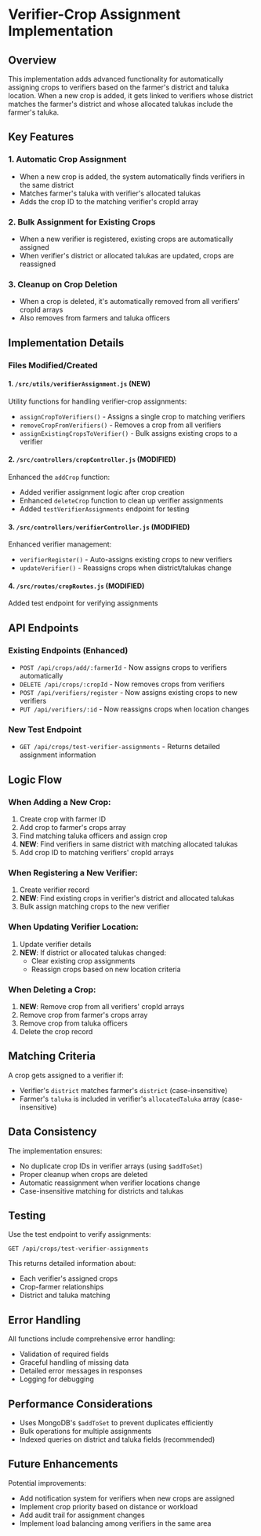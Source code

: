 # Verifier-Crop Assignment Implementation

## Overview
This implementation adds advanced functionality for automatically assigning crops to verifiers based on the farmer's district and taluka location. When a new crop is added, it gets linked to verifiers whose district matches the farmer's district and whose allocated talukas include the farmer's taluka.

## Key Features

### 1. Automatic Crop Assignment
- When a new crop is added, the system automatically finds verifiers in the same district
- Matches farmer's taluka with verifier's allocated talukas
- Adds the crop ID to the matching verifier's cropId array

### 2. Bulk Assignment for Existing Crops
- When a new verifier is registered, existing crops are automatically assigned
- When verifier's district or allocated talukas are updated, crops are reassigned

### 3. Cleanup on Crop Deletion
- When a crop is deleted, it's automatically removed from all verifiers' cropId arrays
- Also removes from farmers and taluka officers

## Implementation Details

### Files Modified/Created

#### 1. `/src/utils/verifierAssignment.js` (NEW)
Utility functions for handling verifier-crop assignments:
- `assignCropToVerifiers()` - Assigns a single crop to matching verifiers
- `removeCropFromVerifiers()` - Removes a crop from all verifiers
- `assignExistingCropsToVerifier()` - Bulk assigns existing crops to a verifier

#### 2. `/src/controllers/cropController.js` (MODIFIED)
Enhanced the `addCrop` function:
- Added verifier assignment logic after crop creation
- Enhanced `deleteCrop` function to clean up verifier assignments
- Added `testVerifierAssignments` endpoint for testing

#### 3. `/src/controllers/verifierController.js` (MODIFIED)
Enhanced verifier management:
- `verifierRegister()` - Auto-assigns existing crops to new verifiers
- `updateVerifier()` - Reassigns crops when district/talukas change

#### 4. `/src/routes/cropRoutes.js` (MODIFIED)
Added test endpoint for verifying assignments

## API Endpoints

### Existing Endpoints (Enhanced)
- `POST /api/crops/add/:farmerId` - Now assigns crops to verifiers automatically
- `DELETE /api/crops/:cropId` - Now removes crops from verifiers
- `POST /api/verifiers/register` - Now assigns existing crops to new verifiers
- `PUT /api/verifiers/:id` - Now reassigns crops when location changes

### New Test Endpoint
- `GET /api/crops/test-verifier-assignments` - Returns detailed assignment information

## Logic Flow

### When Adding a New Crop:
1. Create crop with farmer ID
2. Add crop to farmer's crops array
3. Find matching taluka officers and assign crop
4. **NEW**: Find verifiers in same district with matching allocated talukas
5. Add crop ID to matching verifiers' cropId arrays

### When Registering a New Verifier:
1. Create verifier record
2. **NEW**: Find existing crops in verifier's district and allocated talukas
3. Bulk assign matching crops to the new verifier

### When Updating Verifier Location:
1. Update verifier details
2. **NEW**: If district or allocated talukas changed:
   - Clear existing crop assignments
   - Reassign crops based on new location criteria

### When Deleting a Crop:
1. **NEW**: Remove crop from all verifiers' cropId arrays
2. Remove crop from farmer's crops array
3. Remove crop from taluka officers
4. Delete the crop record

## Matching Criteria

A crop gets assigned to a verifier if:
- Verifier's `district` matches farmer's `district` (case-insensitive)
- Farmer's `taluka` is included in verifier's `allocatedTaluka` array (case-insensitive)

## Data Consistency

The implementation ensures:
- No duplicate crop IDs in verifier arrays (using `$addToSet`)
- Proper cleanup when crops are deleted
- Automatic reassignment when verifier locations change
- Case-insensitive matching for districts and talukas

## Testing

Use the test endpoint to verify assignments:
```
GET /api/crops/test-verifier-assignments
```

This returns detailed information about:
- Each verifier's assigned crops
- Crop-farmer relationships
- District and taluka matching

## Error Handling

All functions include comprehensive error handling:
- Validation of required fields
- Graceful handling of missing data
- Detailed error messages in responses
- Logging for debugging

## Performance Considerations

- Uses MongoDB's `$addToSet` to prevent duplicates efficiently
- Bulk operations for multiple assignments
- Indexed queries on district and taluka fields (recommended)

## Future Enhancements

Potential improvements:
- Add notification system for verifiers when new crops are assigned
- Implement crop priority based on distance or workload
- Add audit trail for assignment changes
- Implement load balancing among verifiers in the same area